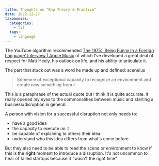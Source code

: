 ```yaml
---
title: Thoughts on "Rap Theory & Practice"
date: 2022-12-27
taxonomies:
  categories:
    - til
  tags:
    - language
---
```


The YouTube algorithm recommended [The 1975: ‘Being Funny In a Foreign Language’ Interview | Apple Music](https://youtu.be/d3ZHGfcENuk?t=561) of which I've developed a great deal of respect for Matt Healy, his outlook on life, and his ability to articulate it.

The part that stuck out was a word he made up and defined: sceneius

>  Someone of exceptional capacity to recognize an environment and create new something from it

This is a paraphrase of the actual quote but I think it is quite accurate. It really opened my eyes to the commonalities between music and starting a business/disruption in general.

A person with vision for a successful disruption not only needs to:
- have a good idea
- the capacity to execute on it
- be capable of explaining to others their idea
- understand who this idea differs from what's come before

But they also need to be able to read the scene or environment to know if this is the **right** moment to introduce a disruption. It's not uncommon to hear of failed startups because it "wasn't the right time"